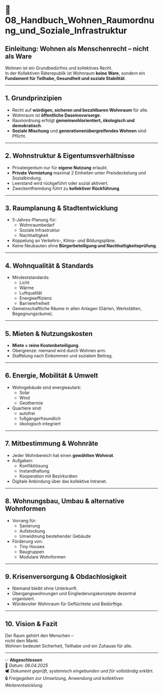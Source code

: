 <!--
Autor: Fabio Weidner
Version: 1.0
Sektion: Infrastruktur
Veröffentlichung: April 2025
-->

# 📘 08_Handbuch_Wohnen_Raumordnung_und_Soziale_Infrastruktur

## Einleitung: Wohnen als Menschenrecht – nicht als Ware

Wohnen ist ein Grundbedürfnis und kollektives Recht.  
In der Kollektiven Räterepublik ist Wohnraum **keine Ware**, sondern ein **Fundament für Teilhabe, Gesundheit und soziale Stabilität**.

---

## 1. Grundprinzipien

- Recht auf **würdigen, sicheren und bezahlbaren Wohnraum** für alle.
- Wohnraum ist **öffentliche Daseinsvorsorge**.
- Raumordnung erfolgt **gemeinwohlorientiert, ökologisch und demokratisch**.
- **Soziale Mischung** und **generationenübergreifendes Wohnen** sind Pflicht.

---

## 2. Wohnstruktur & Eigentumsverhältnisse

- Privateigentum nur für **eigene Nutzung** erlaubt.
- **Private Vermietung** maximal 2 Einheiten unter Preisdeckelung und Sozialbindung.
- Leerstand wird rückgeführt oder sozial aktiviert.
- Zweckentfremdung führt zu **kollektiver Rückführung**.

---

## 3. Raumplanung & Stadtentwicklung

- 5-Jahres-Planung für:
  - Wohnraumbedarf
  - Soziale Infrastruktur
  - Nachhaltigkeit
- Koppelung an Verkehrs-, Klima- und Bildungspläne.
- Keine Neubauten ohne **Bürgerbeteiligung und Nachhaltigkeitsprüfung**.

---

## 4. Wohnqualität & Standards

- Mindeststandards:
  - Licht
  - Wärme
  - Luftqualität
  - Energieeffizienz
  - Barrierefreiheit
- Gemeinschaftliche Räume in allen Anlagen (Gärten, Werkstätten, Begegnungsräume).

---

## 5. Mieten & Nutzungskosten

- **Miete = reine Kostenbeteiligung**.
- Obergrenze: niemand wird durch Wohnen arm.
- Staffelung nach Einkommen und sozialem Beitrag.

---

## 6. Energie, Mobilität & Umwelt

- Wohngebäude sind energieautark:
  - Solar
  - Wind
  - Geothermie
- Quartiere sind:
  - autofrei
  - fußgängerfreundlich
  - ökologisch integriert

---

## 7. Mitbestimmung & Wohnräte

- Jeder Wohnbereich hat einen **gewählten Wohnrat**.
- Aufgaben:
  - Konfliktlösung
  - Instandhaltung
  - Kooperation mit Bezirksräten
- Digitale Anbindung über das kollektive Intranet.

---

## 8. Wohnungsbau, Umbau & alternative Wohnformen

- Vorrang für:
  - Sanierung
  - Aufstockung
  - Umwidmung bestehender Gebäude
- Förderung von:
  - Tiny Houses
  - Baugruppen
  - Modulare Wohnformen

---

## 9. Krisenversorgung & Obdachlosigkeit

- Niemand bleibt ohne Unterkunft.
- Übergangswohnungen und Eingliederungskonzepte dezentral organisiert.
- Würdevoller Wohnraum für Geflüchtete und Bedürftige.

---

## 10. Vision & Fazit

Der Raum gehört den Menschen –  
nicht dem Markt.  
Wohnen bedeutet Sicherheit, Teilhabe und ein Zuhause für alle.

---

✅ **Abgeschlossen**  
📅 *Datum: 06.04.2025*  
🕊️ *Dokument geprüft, systemisch eingebunden und für vollständig erklärt.*  
🔒 *Freigegeben zur Umsetzung, Anwendung und kollektiven Weiterentwicklung.*
